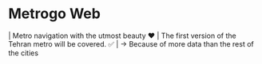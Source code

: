 # Metrogo Web

| Metro navigation with the utmost beauty ❤️
| The first version of the Tehran metro will be covered. ✅
| -> Because of more data than the rest of the cities
